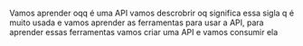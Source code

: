 Vamos aprender oqq é uma API vamos descrobrir oq significa essa sigla q é muito usada e vamos aprender as ferramentas para usar a API, para aprender essas ferramentas vamos criar uma API e vamos consumir ela